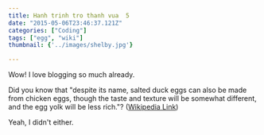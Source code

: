 ```yaml
---
title: Hanh trinh tro thanh vua  5
date: "2015-05-06T23:46:37.121Z"
categories: ["Coding"]
tags: ["egg", "wiki"]
thumbnail: {'../images/shelby.jpg'}

---
```


Wow! I love blogging so much already.

Did you know that "despite its name, salted duck eggs can also be made from
chicken eggs, though the taste and texture will be somewhat different, and the
egg yolk will be less rich."?
([Wikipedia Link](http://en.wikipedia.org/wiki/Salted_duck_egg))

Yeah, I didn't either.
